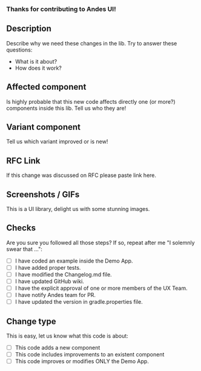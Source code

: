 ### Thanks for contributing to Andes UI!
## Description
Describe why we need these changes in the lib.
Try to answer these questions:
- What is it about?
- How does it work?
## Affected component
Is highly probable that this new code affects directly one (or more?) components inside this lib. Tell us who they are!
## Variant component
Tell us which variant improved or is new!
## RFC Link
If this change was discussed on RFC please paste link here.
## Screenshots / GIFs
This is a UI library, delight us with some stunning images.
## Checks
Are you sure you followed all those steps? If so, repeat after me "I solemnly swear that ...":
   - [ ] I have coded an example inside the Demo App.
   - [ ] I have added proper tests.
   - [ ] I have modified the Changelog.md file.
   - [ ] I have updated GitHub wiki.
   - [ ] I have the explicit approval of one or more members of the UX Team.
   - [ ] I have notify Andes team for PR.
   - [ ] I have updated the version in gradle.properties file.
## Change type
This is easy, let us know what this code is about:
   - [ ] This code adds a new component
   - [ ] This code includes improvements to an existent component
   - [ ] This code improves or modifies ONLY the Demo App.
